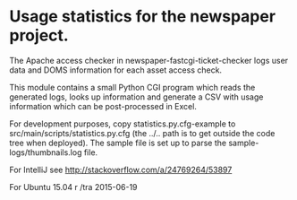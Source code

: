 Usage statistics for the newspaper project.
===

The Apache access checker in newspaper-fastcgi-ticket-checker logs
user data and DOMS information for each asset access check.

This module contains a small Python CGI program which reads the
generated logs, looks up information and generate a CSV with usage
information which can be post-processed in Excel.

For development purposes, copy statistics.py.cfg-example to
src/main/scripts/statistics.py.cfg (the ../.. path is to get outside
the code tree when deployed).  The sample file is set up to parse the
sample-logs/thumbnails.log file.

For IntelliJ see http://stackoverflow.com/a/24769264/53897

For Ubuntu 15.04 r
/tra 2015-06-19

